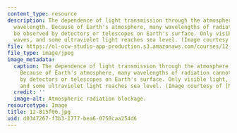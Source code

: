 ```yaml
---
content_type: resource
description: The dependence of light transmission through the atmosphere on light
  wavelength. Because of Earth's atmosphere, many wavelengths of radiation cannot
  be observed by detectors or telescopes on Earth's surface. Only visible light, radio
  waves, and some ultraviolet light reaches sea level. (Image courtesy of NASA.)
file: https://ol-ocw-studio-app-production.s3.amazonaws.com/courses/12-815-atmospheric-radiation-fall-2006/d0347267f3b31777bea60750caa254d6_12-815f06.jpg
file_type: image/jpeg
image_metadata:
  caption: The dependence of light transmission through the atmosphere on light wavelength.
    Because of Earth's atmosphere, many wavelengths of radiation cannot be observed
    by detectors or telescopes on Earth's surface. Only visible light, radio waves,
    and some ultraviolet light reaches sea level. (Image courtesy of [NASA](http://www.nasa.gov/).)
  credit: ''
  image-alt: Atmospheric radiation blockage.
resourcetype: Image
title: 12-815f06.jpg
uid: d0347267-f3b3-1777-bea6-0750caa254d6
---
```

